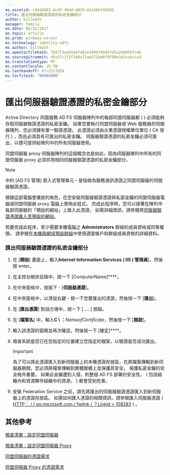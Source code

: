 ```yaml
---
ms.assetid: cd4d4902-dcdf-49dd-8059-82a56bf4b585
title: 匯出伺服器驗證憑證的私密金鑰部分
author: billmath
manager: femila
ms.date: 05/31/2017
ms.topic: article
ms.prod: windows-server
ms.technology: identity-adfs
ms.author: billmath
ms.openlocfilehash: 7837f1aeb5def401e199bf49d6fd5a204859fc4b
ms.sourcegitcommit: d5e27c1f2f168a71ae272bebf8f50e1b3ccbcca3
ms.translationtype: MT
ms.contentlocale: zh-TW
ms.lasthandoff: 07/23/2020
ms.locfileid: "86965890"
---
```

# <a name="export-the-private-key-portion-of-a-server-authentication-certificate"></a>匯出伺服器驗證憑證的私密金鑰部分

Active Directory 同盟服務 AD FS 伺服器陣列中的每部同盟伺服器都 \( \) 必須能夠存取伺服器驗證憑證的私密金鑰。 如果您要執行同盟伺服器或 Web 服務器的伺服器陣列，您必須擁有單一驗證憑證。 此憑證必須由企業憑證授權單位單位 \( CA 發行 \) ，而且必須具有可匯出的私密金鑰。 伺服器驗證憑證的私密金鑰必須可匯出，以便可提供給陣列中的所有伺服器使用。  
  
同盟伺服器 proxy 伺服器陣列的這個概念也是如此，因為伺服器陣列中所有的同盟伺服器 proxy 必須共用相同伺服器驗證憑證的私密金鑰部分。  
  
> [!NOTE]  
> 中的 [AD FS 管理] 嵌入式管理單元 \- 是指做為服務通訊憑證之同盟伺服器的伺服器驗證憑證。  
  
根據這部電腦會播放的角色，在您安裝伺服器驗證憑證與私密金鑰的同盟伺服器電腦或同盟伺服器 proxy 電腦上使用此程式。 完成此程序時，您可以接著在陣列中每部伺服器的「預設的網站」上匯入此憑證。 如需詳細資訊，請參閱將[伺服器驗證憑證匯入至預設的網站](Import-a-Server-Authentication-Certificate-to-the-Default-Web-Site.md)。  
  
若要完成此程序，至少需要本機電腦之 **Administrators** 群組的成員資格或同等權限。  請參閱在[本機與網域預設群組](https://go.microsoft.com/fwlink/?LinkId=83477)中使用適當帳戶和群組成員資格的詳細資料。   
  
### <a name="to-export-the-private-key-portion-of-a-server-authentication-certificate"></a>匯出伺服器驗證憑證的私密金鑰部分  
  
1. 在 [**開始**] 畫面上，輸入**Internet Information Services \( IIS \) 管理員**]，然後按 enter。  
  
2. 在主控台樹狀目錄中，按一下 [ComputerName]****。  
  
3. 在中央窗格中，按兩下 \- [**伺服器憑證**]。  
  
4. 在中央窗格中，以滑鼠右鍵 \- 按一下您要匯出的憑證，然後按一下 [**匯出**]。  
  
5. 在 [**匯出憑證**] 對話方塊中，按一下 [ **...** ] 按鈕。  
  
6. 在 [**檔案名**] 中，輸入**C \\ ：**<em>NameofCertificate</em>，然後按一下 [**開啟**]。  
  
7. 輸入該憑證的密碼並再次確認，然後按一下 [確定]****。  
  
8. 檢查系統是否已在您指定的位置建立您指定的檔案，以驗證是否成功匯出。  
  
   > [!IMPORTANT]  
   > 為了可以將此憑證匯入到新伺服器上的本機憑證存放區，在將檔案傳輸到新伺服器期間，您必須將檔案傳輸到實體媒體上並保護其安全。 保護私密金鑰的安全格外重要。 如果此金鑰遭到入侵，則整個 AD FS 部署的安全性， \( 包括組織內和資源夥伴組織中的資源， \) 都會受到危害。  
  
9. 安裝 Federation Service 之前，請先將匯出的伺服器驗證憑證匯入到新伺服器上的憑證存放區。 如需如何匯入憑證的相關資訊，請參閱匯入伺服器憑證 \( [HTTP： \/ \/ go.microsoft.com \/ fwlink \/ ？LinkId \= 108283](https://go.microsoft.com/fwlink/?LinkId=108283) \) 。  
  
## <a name="additional-references"></a>其他參考  
[檢查清單：設定同盟伺服器](Checklist--Setting-Up-a-Federation-Server.md)  
  
[檢查清單：設定同盟伺服器 Proxy](Checklist--Setting-Up-a-Federation-Server-Proxy.md)  
  
[同盟伺服器的憑證需求](../design/certificate-requirements-for-federation-servers.md)  
  
[同盟伺服器 Proxy 的憑證需求](/previous-versions/windows/it-pro/windows-server-2012-R2-and-2012/dd807054(v=ws.11))  
  
